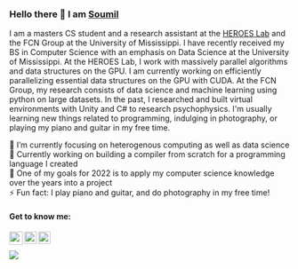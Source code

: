### Hello there 👋 I am [Soumil](https://www.soumildatta.com/)
I am a masters CS student and a research assistant at the [HEROES Lab](https://john.cs.olemiss.edu/heroes/) and the FCN Group at the University of Mississippi. I have recently received my BS in Computer Science with an emphasis on Data Science at the University of Mississippi. At the HEROES Lab, I work with massively parallel algorithms and data structures on the GPU. I am currently working on efficiently parallelizing essential data structures on the GPU with CUDA. At the FCN Group, my research consists of data science and machine learning using python on large datasets. In the past, I researched  and built virtual environments with Unity and C# to research psychophysics. I'm usually learning new things related to programming, indulging in photography, or playing my piano and guitar in my free time.

🌱 I’m currently focusing on heterogenous computing as well as data science    
🔭 Currently working on building a compiler from scratch for a programming language I created     
🥅 One of my goals for 2022 is to apply my computer science knowledge over the years into a project       
⚡ Fun fact: I play piano and guitar, and do photography in my free time!        

#### Get to know me:
<!---[<img align="left" alt="codeSTACKr.com" width="22px" src="https://raw.githubusercontent.com/iconic/open-iconic/master/svg/globe.svg" />][website]--->
<!---[<img align="left" alt="codeSTACKr | YouTube" width="22px" src="https://cdn.jsdelivr.net/npm/simple-icons@v3/icons/youtube.svg" />][youtube]--->
<!---[<img align="left" alt="codeSTACKr | Instagram" width="22px" src="https://cdn.jsdelivr.net/npm/simple-icons@v3/icons/instagram.svg" />][instagram]--->
[<img align="left" alt="codeSTACKr | Twitter" width="24px" src="https://upload.wikimedia.org/wikipedia/sco/9/9f/Twitter_bird_logo_2012.svg" />](https://twitter.com/soumildatta)
[<img align="left" alt="codeSTACKr | LinkedIn" width="22px" src="https://upload.wikimedia.org/wikipedia/commons/c/ca/LinkedIn_logo_initials.png" />](https://www.linkedin.com/in/soumildatta/)
[<img align="left" alt="codeSTACKr | Spotify" width="22px" src="https://upload.wikimedia.org/wikipedia/commons/1/19/Spotify_logo_without_text.svg"/>](https://open.spotify.com/user/igmjtoh69apsl4fmc5isanek7?si=33684235e50f4e12)
</br></br>
![](https://komarev.com/ghpvc/?username=soumildatta&color=blue)
<!--![Github stats](https://github-readme-stats.vercel.app/api?username=soumildatta&show_icons=true)-->
<!--
**soumildatta/soumildatta** is a ✨ _special_ ✨ repository because its `README.md` (this file) appears on your GitHub profile.

Here are some ideas to get you started:
[High Fidelity Virtual Environments Lab](https://john.cs.olemiss.edu/~jones/doku.php?id=start)
- 🔭 I’m currently working on ...
- 🌱 I’m currently learning ...
- 👯 I’m looking to collaborate on ...
- 🤔 I’m looking for help with ...
- 💬 Ask me about ...
- 📫 How to reach me: ...
- 😄 Pronouns: ...
- ⚡ Fun fact: ...
-->
